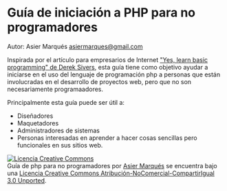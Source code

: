 Guía de iniciación a PHP para no programadores
==============================================

Autor: Asier Marqués <asiermarques@gmail.com>

Inspirada por el artículo para empresarios de Internet ["Yes, learn basic programming" de Derek Sivers](http://sivers.org/prog), esta guía tiene como objetivo ayudar a iniciarse en el uso del lenguaje de programación php a personas que están involucradas en el desarrollo de proyectos web, pero que no son necesariamente programaadores.

Principalmente esta guía puede ser útil a:
* Diseñadores
* Maquetadores
* Administradores de sistemas
* Personas interesadas en aprender a hacer cosas sencillas pero funcionales en sus sitios web.

<a rel="license" href="http://creativecommons.org/licenses/by-nc-sa/3.0/deed.es"><img alt="Licencia Creative Commons" style="border-width:0" src="http://i.creativecommons.org/l/by-nc-sa/3.0/88x31.png" /></a><br /><span xmlns:dct="http://purl.org/dc/terms/" href="http://purl.org/dc/dcmitype/Text" property="dct:title" rel="dct:type">Guía de php para no programadores</span> por <a xmlns:cc="http://creativecommons.org/ns#" href="http://asiermarques.com" property="cc:attributionName" rel="cc:attributionURL">Asier Marqués</a> se encuentra bajo una <a rel="license" href="http://creativecommons.org/licenses/by-nc-sa/3.0/deed.es">Licencia Creative Commons Atribución-NoComercial-CompartirIgual 3.0 Unported</a>.
